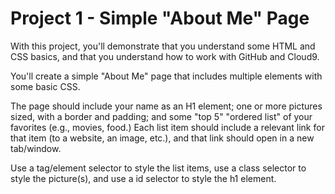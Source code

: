 # Project 1 - Simple "About Me" Page

With this project, you'll demonstrate that you understand some HTML and CSS basics, and that you understand how to work with GitHub and Cloud9.  

You'll create a simple "About Me" page that includes multiple elements with some basic CSS.

The page should include your name as an H1 element; one or more pictures sized, with a border and padding; and some "top 5" "ordered list" of your favorites (e.g., movies, food.)   Each list item should include a relevant link for that item (to a website, an image, etc.), and that link should open in a new tab/window.

Use a tag/element selector to style the list items, use a class selector to style the picture(s), and use a id selector to style the h1 element.
